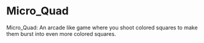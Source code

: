 # Micro_Quad
Micro_Quad: An arcade like game where you shoot colored squares to make them burst into even more colored squares.
